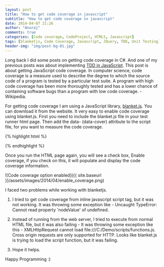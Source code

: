 ```yaml
---
layout: post
title: "How to get code coverage in javascript"
subtitle: "How to get code coverage in javascript"
date: 2014-04-07 21:26
author: "Anuraj"
comments: true
categories: [Code coverage, CodeProject, HTML5, Javascript]
tags: [blanketjs, Code Coverage, Javascript, JQuery, TDD, Unit Testing]
header-img: "img/post-bg-01.jpg"
---
```

Long back I did some posts on getting code coverage in C#. And one of my previous posts was about implementing [TDD in JavaScript](http://www.dotnetthoughts.net/?p=4044). This post is about getting JavaScript code coverage. In computer science, code coverage is a measure used to describe the degree to which the source code of a program is tested by a particular test suite. A program with high code coverage has been more thoroughly tested and has a lower chance of containing software bugs than a program with low code coverage. - Wikipedia.

For getting code coverage I am using a JavaScript library, [blanket.js](http://blanketjs.org). You can download it from the website. It very easy to enable code coverage using blanket.js. First you need to include the blanket.js file in your test runner html page. Then add the data- (data-cover) attribute to the script file, for you want to measure the code coverage.

{% highlight html %}
<script src="scripts/blanket.min.js"></script>
<script src="scripts/functions.js" data-cover></script>
{% endhighlight %}

Once you run the HTML page again, you will see a check box, Enable coverage, if you check on this, it will populate and display the code coverage information.

![Code coverage option enabled]({{ site.baseurl }}/assets/images/2014/04/enable_coverage.png)

I faced two problems while working with blanketjs.


1.  I tried to get code coverage from inline javascript script tag, but it was not working. It was throwing some exception like - Uncaught TypeError: Cannot read property 'nodeValue' of undefined.
2.  Instead of running from the web server, I tried to execute from normal HTML file, but it was also failing - It was throwing some exception like this - XMLHttpRequest cannot load file:///C:/Demo/scripts/functions.js. Cross origin requests are only supported for HTTP. Looks like blanket.js is trying to load the script function, but it was failing.

1.  Hope it helps.

Happy Programming :)
